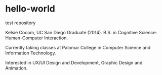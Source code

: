 # hello-world
test repository

Kelsie Cocom, UC San Diego Graduate (2014). B.S. in Cognitive Science: Human-Computer Interaction. 

Currently taking classes at Palomar College in Computer Science and Information Technology. 

Interested in UX/UI Design and Development, Graphic Design and Animation.
